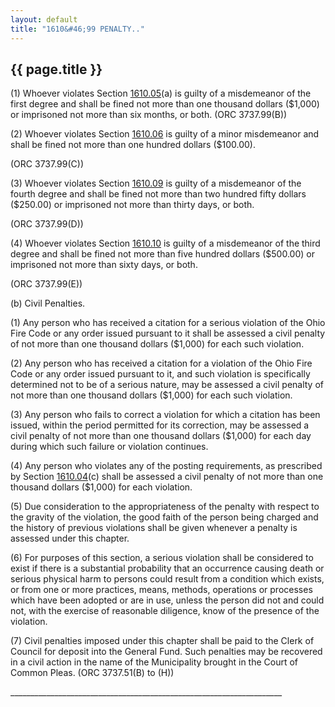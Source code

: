 ```yaml
---
layout: default 
title: "1610&#46;99 PENALTY.."
---
```


{{ page.title }}
----------------

​(1) Whoever violates Section [1610.05](5a4efc34.html)(a) is guilty of a
misdemeanor of the first degree and shall be fined not more than one
thousand dollars (\$1,000) or imprisoned not more than six months, or
both. (ORC 3737.99(B))

​(2) Whoever violates Section [1610.06](5a4efc34.html) is guilty of a
minor misdemeanor and shall be fined not more than one hundred dollars
(\$100.00).

(ORC 3737.99(C))

​(3) Whoever violates Section [1610.09](5a58af40.html) is guilty of a
misdemeanor of the fourth degree and shall be fined not more than two
hundred fifty dollars (\$250.00) or imprisoned not more than thirty
days, or both.

(ORC 3737.99(D))

​(4) Whoever violates Section [1610.10](5a5cb68b.html) is guilty of a
misdemeanor of the third degree and shall be fined not more than five
hundred dollars (\$500.00) or imprisoned not more than sixty days, or
both.

(ORC 3737.99(E))

​(b) Civil Penalties.

​(1) Any person who has received a citation for a serious violation of
the Ohio Fire Code or any order issued pursuant to it shall be assessed
a civil penalty of not more than one thousand dollars (\$1,000) for each
such violation.

​(2) Any person who has received a citation for a violation of the Ohio
Fire Code or any order issued pursuant to it, and such violation is
specifically determined not to be of a serious nature, may be assessed a
civil penalty of not more than one thousand dollars (\$1,000) for each
such violation.

​(3) Any person who fails to correct a violation for which a citation
has been issued, within the period permitted for its correction, may be
assessed a civil penalty of not more than one thousand dollars (\$1,000)
for each day during which such failure or violation continues.

​(4) Any person who violates any of the posting requirements, as
prescribed by Section [1610.04](5a442eb1.html)(c) shall be assessed a
civil penalty of not more than one thousand dollars (\$1,000) for each
violation.

​(5) Due consideration to the appropriateness of the penalty with
respect to the gravity of the violation, the good faith of the person
being charged and the history of previous violations shall be given
whenever a penalty is assessed under this chapter.

​(6) For purposes of this section, a serious violation shall be
considered to exist if there is a substantial probability that an
occurrence causing death or serious physical harm to persons could
result from a condition which exists, or from one or more practices,
means, methods, operations or processes which have been adopted or are
in use, unless the person did not and could not, with the exercise of
reasonable diligence, know of the presence of the violation.

​(7) Civil penalties imposed under this chapter shall be paid to the
Clerk of Council for deposit into the General Fund. Such penalties may
be recovered in a civil action in the name of the Municipality brought
in the Court of Common Pleas. (ORC 3737.51(B) to (H))

\_\_\_\_\_\_\_\_\_\_\_\_\_\_\_\_\_\_\_\_\_\_\_\_\_\_\_\_\_\_\_\_\_\_\_\_\_\_\_\_\_\_\_\_\_\_\_\_\_\_\_\_\_\_\_\_\_\_\_\_\_\_\_\_\_\_\_\_
